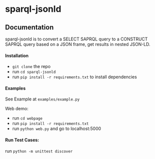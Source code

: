 # sparql-jsonld

## Documentation

sparql-jsonld is to convert a SELECT SAPRQL query to a CONSTRUCT SAPRQL query based on a JSON frame, get results in nested JSON-LD.


#### Installation 
* `git clone` the repo
* run `cd sparql-jsonld`
* run `pip install -r requirements.txt` to install dependencies


#### Examples

See Example at `examples/example.py`

Web demo:
* run `cd webpage`
* run `pip install -r requirements.txt`
* run `python web.py` and go to localhost:5000

#### Run Test Cases:
run `python -m unittest discover`

